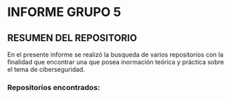 # INFORME GRUPO 5 
## RESUMEN DEL REPOSITORIO
En el presente informe se realizó la busqueda de varios repositorios con la finalidad que encontrar una que posea inormación teórica y práctica sobre el tema de ciberseguridad.

### Repositorios encontrados:

